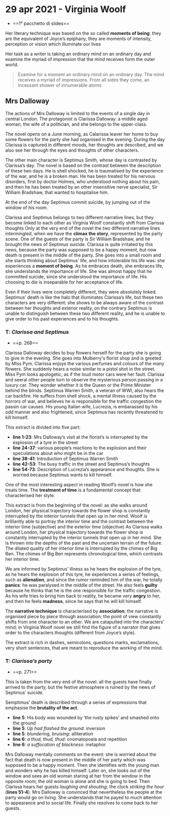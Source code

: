 # 29 apr 2021 - Virginia Woolf
- ==1° pacchetto di slides==

Her literary technique was based on the so called **moments of being**: they are the equivalent of Joyce’s epiphany, they are moments of intensity, perception or vision which illuminate our lives

Her task as a writer is taking an ordinary mind on an ordinary day and examine the myriad of impression that the mind receives form the outer world.
> Examine for a moment an ordinary mind on an ordinary day. The mind receives a myriad of impressions. From all sides they come, an incessant shower of innumerable atoms

## Mrs Dalloway
The actions of Mrs Dalloway is limited to the events of a single day in central London. The protagonist is Clarissa Dalloway: a middle aged woman, the wife of a politician, and she belongs to the upper-class.

The novel opens on a June morning, as Calarissa leaver her home to buy some flowers for the party she had organised in the evening.
During the day Clarissa is captured in different moods, her thoughts are described, and we also see her through the eyes and thoughts of other characters.

The other main character is Septimus Smith, whose day is contrasted by Clarissa’s day. The novel is based on the contrast between the description of these two days.
He is shell shocked, he is traumatised by the experience of the war, and he is a broken man.
He has been treated for his nervous disorders, first by doctor Holmes, who understood nothing about his pain, and then he has been treated by an other insensitive nerve specialist, Sir William Bradshaw, that wanted to hospitalise him.

At the end of the day Septimus commit suicide, by jumping out of the window of his room.

Clarissa and Septimus belongs to two different narrative lines, but they become linked to each other as Virginia Woolf constantly shift from Clarissa thoughts
Only at the very end of the novel the two different narrative lines intermingled, when we have the **climax the story**, represented by the party scene.
One of the guests of the party is Sir William Bradshaw, and he brought the news of Septimus suicide. Clarissa is quite irritated by this news, because the party was supposed to be a happy moment, but now death is present in the middle of the party.
She goes into a small room and she starts thinking about Septimus’ life, and how intolerable his life was: she experiences a **moment of being**. As he embraces death, she embraces life, she understands the importance of life.
She was almost happy that he committed suicide, since she understood the importance of life. His choosing to die is inseparable for her acceptance of life.

Even if their lives were completely different, they were absolutely linked. Septimus’ death is like the halo that illuminates Clarissa’s life, but these two characters are very different: she shows to be always aware of the contrast between her thoughts and exterior reality, on the contrary Septimus is unable to distinguish between these two different reality, and he is unable to give order to his past experiences and to his thoughts.

### T: *Clarissa and Septimus*
- ==p. 268==

Clarissa Dalloway decides to buy flowers herself for the party she is going to give in the evening. She goes into Mulberry's florist shop and is greeted by Miss Pym. Clarissa enjoys the various perfumes and colours of the many flowers. She suddenly hears a noise similar to a pistol shot in the street. Miss Pym looks apologetic, as if the loud motor cars were her fault.
Clarissa and seeral other people turn to observe the mysterious person passing in a luxury car. They wonder whether it is the Queen or the Prime Minister behind the blinds.
Septimus Warren Smith, a veteran of WWI, also hears the car backfire. He suffers from shell shock, a mental illness caused by the horrors of war, and believes he is responsible for the traffic congestion the passin car causes. His young Italian wife, Lucrezia, is embarassed by his odd manner and also frightened, since Septimus has recently threatened to kill himself.

This extract is divided into five part:

- **line 1-23**: Mrs Dalloway’s visit at the florist’s is interrupted by the explosion of a tyre in the street
- **line 24-37**: various people’s reactions to the explosion and their speculations about who might be in the car
- **line 38-41**: Introduction of Septimus Warren Smith
- **line 42-53**: The busy traffic in the street and Septimus’s thoughts
- **line 54-73**: Description of Lucrezia’s appearance and thoughts. She is worried because Septimus wants to kill himself.

One of the most interesting aspect in reading Woolf’s novel is how she treats time. The **treatment of time** is a fundamental concept that characterised her style.

This extract is from the beginning of the novel: as she walks around London, her physical trajectory towards the flower shop is constantly interrupted by the interior tunnels that open up in her mind. Woolf is brilliantly able to portray the interior time and the contrast between the interior time (subjective) and the exterior time (objective)
As Clarissa walks around London, her physical trajectory towards the flower shop is constantly interrupted by the interior tunnels that open up in her mind. She is thrown into the depths of the past and the uncertain terrain of the future. The dilated quality of her interior time is interrupted by the chimes of Big Ben. The chimes of Big Ben represents chronological time, which contrasts her interior time.

We are informed by Septimus’ illness as he hears the explosion of the tyre, as he hears the explosion of this tyre, he experiences a series of feelings, such as **alienation**, and since the rumor reminded him of the war, he totally **panics**: he was paralysed in the middle of the street.
He also feels **guilty** because he thinks that he is the one responsible for the traffic congestion.
As his wife tries to bring him back to reality, he became very **angry** to her, and then he feels **madness**, since he says that he will kill himself.

The **narrative technique** is characterised by **association**; the narrative is organised piece by piece through association; the point of view constantly shifts from one character to an other.
We are catapulted into the characters’ mind; in Virginia Woolf novel we still find the figure of a narrator that gives order to the characters thoughts (different from Joyce’s style).

The extract is rich in dashes, semicolons, questions marks, exclamations, very short sentences, that are meant to reproduce the working of the mind.

### T: *Clarissa’s party*
- ==p. 271==

This is taken from the very end of the novel: all the guests have finally arrived to the party, but the festive atmosphere is ruined by the news of Septimus’ suicide.

Semptimus’ death is described through a series of expressions that emphasise the **brutality of the act**.

- **line 5**: His body was wounded by ‘the rusty spikes’ and smashed onto the ground
- **line 5**: *Up had flashed the ground*: inversion
- **line 5**: *blundering, bruising*: alliteration
- **line 6**: *a thud, thud, thud*: onomatopoeia and repetition
- **line 6**: *a suffocation of blackness*: metaphor


Mrs Dalloway mentally comments on the event: she is worried about the fact that death is now present in the middle of her party which was supposed to be a happy moment. Then she identifies with the young man and wonders why he has killed himself. Later on, she looks out of the window and sees an old woman staring at her from the window in the opposite room; the old woman is alone and she is going to bed. Then Clarissa hears her guests *laughing and shouting*; the clock *striking the hour* (**lines 51-4**). Mrs Dalloway is convinced that nevertheless the people at the party would go on living.  She understands that he payed to much attention to appearance and to social life.
Finally she resolves to come back to her guests.
